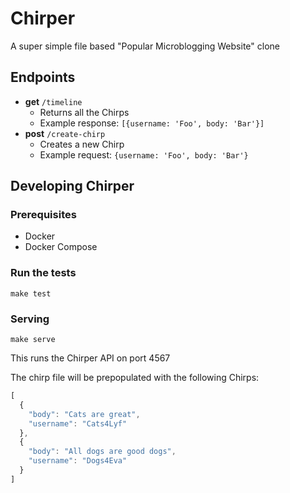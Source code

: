 # Chirper

A super simple file based "Popular Microblogging Website" clone

## Endpoints

- **get** `/timeline`
  - Returns all the Chirps
  - Example response: `[{username: 'Foo', body: 'Bar'}]`
- **post** `/create-chirp`
  - Creates a new Chirp
  - Example request: `{username: 'Foo', body: 'Bar'}`

## Developing Chirper

### Prerequisites

- Docker
- Docker Compose

### Run the tests

`make test`

### Serving

`make serve` 

This runs the Chirper API on port 4567

The chirp file will be prepopulated with the following Chirps:

```javascript
[
  {
    "body": "Cats are great",
    "username": "Cats4Lyf"
  },
  {
    "body": "All dogs are good dogs",
    "username": "Dogs4Eva"
  }
]
```
